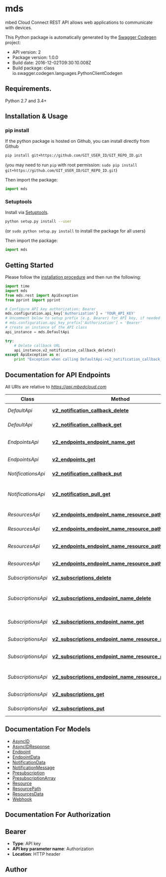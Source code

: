 # mds
mbed Cloud Connect REST API allows web applications to communicate with devices.

This Python package is automatically generated by the [Swagger Codegen](https://github.com/swagger-api/swagger-codegen) project:

- API version: 2
- Package version: 1.0.0
- Build date: 2016-12-02T09:30:10.008Z
- Build package: class io.swagger.codegen.languages.PythonClientCodegen

## Requirements.

Python 2.7 and 3.4+

## Installation & Usage
### pip install

If the python package is hosted on Github, you can install directly from Github

```sh
pip install git+https://github.com/GIT_USER_ID/GIT_REPO_ID.git
```
(you may need to run `pip` with root permission: `sudo pip install git+https://github.com/GIT_USER_ID/GIT_REPO_ID.git`)

Then import the package:
```python
import mds 
```

### Setuptools

Install via [Setuptools](http://pypi.python.org/pypi/setuptools).

```sh
python setup.py install --user
```
(or `sudo python setup.py install` to install the package for all users)

Then import the package:
```python
import mds
```

## Getting Started

Please follow the [installation procedure](#installation--usage) and then run the following:

```python
import time
import mds
from mds.rest import ApiException
from pprint import pprint

# Configure API key authorization: Bearer
mds.configuration.api_key['Authorization'] = 'YOUR_API_KEY'
# Uncomment below to setup prefix (e.g. Bearer) for API key, if needed
# mds.configuration.api_key_prefix['Authorization'] = 'Bearer'
# create an instance of the API class
api_instance = mds.DefaultApi

try:
    # Delete callback URL
    api_instance.v2_notification_callback_delete()
except ApiException as e:
    print "Exception when calling DefaultApi->v2_notification_callback_delete: %s\n" % e

```

## Documentation for API Endpoints

All URIs are relative to *https://api.mbedcloud.com*

Class | Method | HTTP request | Description
------------ | ------------- | ------------- | -------------
*DefaultApi* | [**v2_notification_callback_delete**](docs/DefaultApi.md#v2_notification_callback_delete) | **DELETE** /v2/notification/callback | Delete callback URL
*DefaultApi* | [**v2_notification_callback_get**](docs/DefaultApi.md#v2_notification_callback_get) | **GET** /v2/notification/callback | Check callback URL
*EndpointsApi* | [**v2_endpoints_endpoint_name_get**](docs/EndpointsApi.md#v2_endpoints_endpoint_name_get) | **GET** /v2/endpoints/{endpointName} | List the resources on an endpoint
*EndpointsApi* | [**v2_endpoints_get**](docs/EndpointsApi.md#v2_endpoints_get) | **GET** /v2/endpoints | List all endpoints
*NotificationsApi* | [**v2_notification_callback_put**](docs/NotificationsApi.md#v2_notification_callback_put) | **PUT** /v2/notification/callback | Register a callback URL
*NotificationsApi* | [**v2_notification_pull_get**](docs/NotificationsApi.md#v2_notification_pull_get) | **GET** /v2/notification/pull | Get notifications using Long Poll
*ResourcesApi* | [**v2_endpoints_endpoint_name_resource_path_delete**](docs/ResourcesApi.md#v2_endpoints_endpoint_name_resource_path_delete) | **DELETE** /v2/endpoints/{endpointName}/{resourcePath} | Delete a resource
*ResourcesApi* | [**v2_endpoints_endpoint_name_resource_path_get**](docs/ResourcesApi.md#v2_endpoints_endpoint_name_resource_path_get) | **GET** /v2/endpoints/{endpointName}/{resourcePath} | Read from a resource
*ResourcesApi* | [**v2_endpoints_endpoint_name_resource_path_post**](docs/ResourcesApi.md#v2_endpoints_endpoint_name_resource_path_post) | **POST** /v2/endpoints/{endpointName}/{resourcePath} | Execute a function on a resource
*ResourcesApi* | [**v2_endpoints_endpoint_name_resource_path_put**](docs/ResourcesApi.md#v2_endpoints_endpoint_name_resource_path_put) | **PUT** /v2/endpoints/{endpointName}/{resourcePath} | Write to a resource
*SubscriptionsApi* | [**v2_subscriptions_delete**](docs/SubscriptionsApi.md#v2_subscriptions_delete) | **DELETE** /v2/subscriptions | Remove all subscriptions
*SubscriptionsApi* | [**v2_subscriptions_endpoint_name_delete**](docs/SubscriptionsApi.md#v2_subscriptions_endpoint_name_delete) | **DELETE** /v2/subscriptions/{endpointName} | Delete subscriptions from an endpoint
*SubscriptionsApi* | [**v2_subscriptions_endpoint_name_get**](docs/SubscriptionsApi.md#v2_subscriptions_endpoint_name_get) | **GET** /v2/subscriptions/{endpointName} | Read endpoints subscriptions
*SubscriptionsApi* | [**v2_subscriptions_endpoint_name_resource_path_delete**](docs/SubscriptionsApi.md#v2_subscriptions_endpoint_name_resource_path_delete) | **DELETE** /v2/subscriptions/{endpointName}/{resourcePath} | Remove a subscription
*SubscriptionsApi* | [**v2_subscriptions_endpoint_name_resource_path_get**](docs/SubscriptionsApi.md#v2_subscriptions_endpoint_name_resource_path_get) | **GET** /v2/subscriptions/{endpointName}/{resourcePath} | Read subscription status
*SubscriptionsApi* | [**v2_subscriptions_endpoint_name_resource_path_put**](docs/SubscriptionsApi.md#v2_subscriptions_endpoint_name_resource_path_put) | **PUT** /v2/subscriptions/{endpointName}/{resourcePath} | Subscribe to a resource path
*SubscriptionsApi* | [**v2_subscriptions_get**](docs/SubscriptionsApi.md#v2_subscriptions_get) | **GET** /v2/subscriptions | Get pre-subscriptions
*SubscriptionsApi* | [**v2_subscriptions_put**](docs/SubscriptionsApi.md#v2_subscriptions_put) | **PUT** /v2/subscriptions | Set pre-subscriptions


## Documentation For Models

 - [AsyncID](docs/AsyncID.md)
 - [AsyncIDResponse](docs/AsyncIDResponse.md)
 - [Endpoint](docs/Endpoint.md)
 - [EndpointData](docs/EndpointData.md)
 - [NotificationData](docs/NotificationData.md)
 - [NotificationMessage](docs/NotificationMessage.md)
 - [Presubscription](docs/Presubscription.md)
 - [PresubscriptionArray](docs/PresubscriptionArray.md)
 - [Resource](docs/Resource.md)
 - [ResourcePath](docs/ResourcePath.md)
 - [ResourcesData](docs/ResourcesData.md)
 - [Webhook](docs/Webhook.md)


## Documentation For Authorization


## Bearer

- **Type**: API key
- **API key parameter name**: Authorization
- **Location**: HTTP header


## Author



